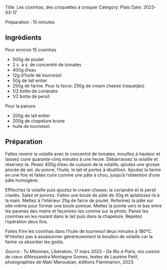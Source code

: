 Title: Les coxinhas, des croquettes à croquer
Category: Plats
Date: 2023-03-17

Préparation : 10 minutes

## Ingrédients

Pour environ 15 coxinhas

* 500g de poulet
* 2 c. à s. de concentré de tomates
* 400g d’eau
* 12g d’huile de tournesol
* 50g de lait entier
* 250g de farine. Pour la farce: 250g de cream cheese (requeijão)
* 1/2 botte de coriandre
* 1/2 botte de persil.

Pour la panure:

* 200g de lait entier
* 200g de chapelure brune
* huile de tournesol.

## Préparation

Faites revenir la volaille avec le concentré de tomates, mouillez à hauteur et laissez cuire
quarante-cinq minutes à une heure. Débarrassez la volaille et réservez-la. Pesez 400g d’eau de
cuisson de la volaille, ajoutez une grosse pincée de sel, du poivre, l’huile, le lait et portez à
ébullition. Ajoutez la farine en une fois et faites cuire comme une pâte à chou, jusqu’à l’obtention
d’une pâte homogène.

Effilochez la volaille puis ajoutez le cream cheese, la coriandre et le persil ciselés. Salez et
poivrez. Faites une boule de pâte de 30g et aplatissez-la à la main. Mettez à l’intérieur 25g de
farce de poulet. Refermez la pâte sur elle-même pour former une boule pointue. Mettez la pointe
vers le bas entre les paumes des mains et façonnez-les comme sur la photo. Panez les coxinhas en
les roulant dans le lait puis dans la chapelure. Répétez l’opération deux fois.

Faites frire les coxinhas dans l’huile de tournesol deux minutes à 180°C. N’hésitez pas à
assaisonner généreusement le bouillon de volaille car la farine va absorber les goûts.

*Source :* Tu Mitonnes, Libération, 17 mars 2023 - *De Rio à Paris, ma cuisine de cœur*
d’Alessandra Montagne Gomes, textes de Laurène Petit, photographies de Maki Manoukian, éditions Flammarion, 2023.
